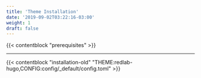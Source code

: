 ```yaml
---
title: 'Theme Installation'
date: '2019-09-02T03:22:16-03:00'
weight: 1
draft: false
---
```


{{< contentblock "prerequisites" >}}

---

{{< contentblock "installation-old" "THEME:redlab-hugo,CONFIG:config/_default/config.toml" >}}
